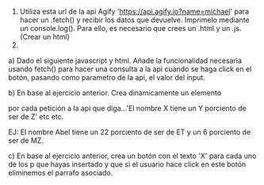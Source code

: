 1. Utiliza esta url de la api Agify 'https://api.agify.io?name=michael' para hacer un .fetch() y recibir los datos que devuelve. Imprimelo mediante un console.log(). Para ello, es necesario que crees un .html y un .js. (Crear un html)
2. 
a) Dado el siguiente javascript y html. Añade la funcionalidad necesaria usando fetch() para hacer una consulta a la api cuando se haga click en el botón, pasando como parametro de la api, el valor del input.

b) En base al ejercicio anterior. Crea dinamicamente un elemento <p> por cada petición a la api que diga...'El nombre X tiene un Y porciento de ser de Z' etc etc.

EJ: El nombre Abel tiene un 22 porciento de ser de ET y un 6 porciento de ser de MZ.

c) En base al ejercicio anterior, crea un botón con el texto 'X' para cada uno de los p que hayas insertado y que si el usuario hace click en este botón eliminemos el parrafo asociado.